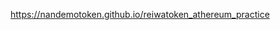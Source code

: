 <a href="https://nandemotoken.github.io/reiwatoken_athereum_practice" target="_blank">https://nandemotoken.github.io/reiwatoken_athereum_practice</a>  
